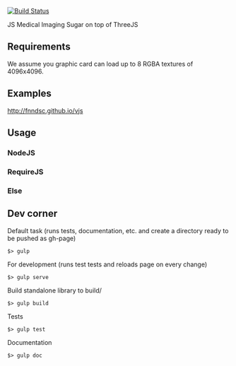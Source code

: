 [![Build Status](https://travis-ci.org/FNNDSC/vjs.svg)](https://travis-ci.org/FNNDSC/vjs)

JS Medical Imaging Sugar on top of ThreeJS


## Requirements

We assume you graphic card can load up to 8 RGBA textures of 4096x4096.

## Examples

http://fnndsc.github.io/vjs

## Usage

### NodeJS

### RequireJS

### Else

## Dev corner

Default task (runs tests, documentation, etc. and create a directory ready to be pushed as gh-page)
```
$> gulp
```

For development (runs test tests and reloads page on every change)
```
$> gulp serve
```

Build standalone library to build/
```
$> gulp build
```

Tests
```
$> gulp test
```

Documentation
```
$> gulp doc
```
